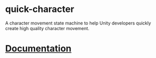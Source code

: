# quick-character
 A character movement state machine to help Unity developers quickly create high quality character movement.

# <a href="https://docs.google.com/document/d/1-FhSI0pdEeYZkR6kjopAi1zpy6sI15SUxLPDIBEJE74/edit?usp=sharing">Documentation</a>
